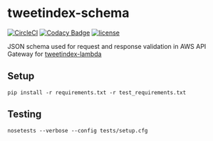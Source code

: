 # tweetindex-schema

[![CircleCI](https://img.shields.io/circleci/project/suddi/tweetindex-schema/master.svg)](https://github.com/suddi/tweetindex-schema)
[![Codacy Badge](https://api.codacy.com/project/badge/Grade/1744184bdad7481c9efc794874d2375f)](https://www.codacy.com/app/suddir/tweetindex-schema?utm_source=github.com&amp;utm_medium=referral&amp;utm_content=suddi/tweetindex-schema&amp;utm_campaign=Badge_Grade)
[![license](https://img.shields.io/github/license/suddi/tweetindex-schema.svg?maxAge=2592000)](https://github.com/suddi/tweetindex-schema)

JSON schema used for request and response validation in AWS API Gateway for [tweetindex-lambda](https://github.com/suddi/tweetindex-lambda)

## Setup

````
pip install -r requirements.txt -r test_requirements.txt
````

## Testing

````
nosetests --verbose --config tests/setup.cfg
```` 
